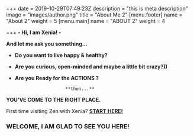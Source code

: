+++
date = 2019-10-29T07:49:23Z
description = "this is meta description"
image = "images/author.png"
title = "About Me 2"
[menu.footer]
name = "About 2"
weight = 5
[menu.main]
name = "ABOUT 2"
weight = 4

+++
**- Hi, I am Xenia! -**

**And let me ask you something...**

* **Do you want to live happy & healthy?**
* **Are you curious, open-minded and maybe a little bit crazy?))**
* **Are you Ready for the ACTIONS ?**

                         **then...**

**YOU'VE COME TO THE RIGHT PLACE.**

First time visiting Zen with Xenia? [**START HERE!**](https://etnn3joycm6veg.instant.forestry.io/blog/post-1/)

### **WELCOME, I AM GLAD TO SEE YOU HERE!**